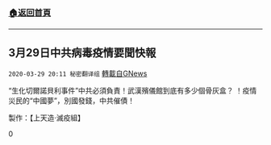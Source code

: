 ###  [:house:返回首頁](https://github.com/ourhimalayas/txt)
---

## 3月29日中共病毒疫情要聞快報
`2020-03-29 20:11 秘密翻译组` [轉載自GNews](https://gnews.org/zh-hant/156564/)

“生化切爾諾貝利事件”中共必須負責！武漢殯儀館到底有多少個骨灰盒？ ！疫情災民的“中國夢”，別國發錢，中共催債！



製作：【上天造·滅疫組】

0
